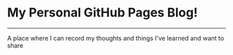 # My Personal GitHub Pages Blog!
---
A place where I can record my thoughts and things I've learned and want to share
